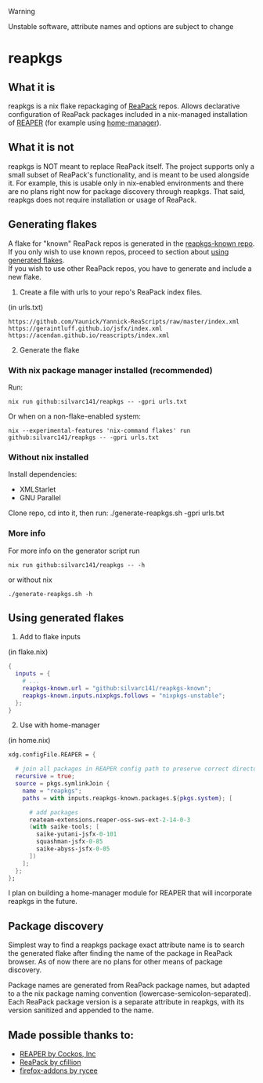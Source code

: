 >[!Warning]
>Unstable software, attribute names and options are subject to change

# reapkgs

## What it is

reapkgs is a nix flake repackaging of [ReaPack](https://reapack.com) repos. Allows declarative configuration of ReaPack packages included in a nix-managed installation of [REAPER](https://www.reaper.fm) (for example using [home-manager](https://github.com/nix-community/home-manager)).

## What it is not

reapkgs is NOT meant to replace ReaPack itself. The project supports only a small subset of ReaPack's functionality, and is meant to be used alongside it. For example, this is usable only in nix-enabled environments and there are no plans right now for package discovery through reapkgs. That said, reapkgs does not require installation or usage of ReaPack.

## Generating flakes

A flake for "known" ReaPack repos is generated in the [reapkgs-known repo](https://github.com/silvarc141/reapkgs-known).  
If you only wish to use known repos, proceed to section about [using generated flakes](#using-generated-flakes).  
If you wish to use other ReaPack repos, you have to generate and include a new flake.

1. Create a file with urls to your repo's ReaPack index files.

(in urls.txt)
```
https://github.com/Yaunick/Yannick-ReaScripts/raw/master/index.xml
https://geraintluff.github.io/jsfx/index.xml
https://acendan.github.io/reascripts/index.xml
```
2. Generate the flake

### With nix package manager installed (recommended)

Run:
```
nix run github:silvarc141/reapkgs -- -gpri urls.txt
```

Or when on a non-flake-enabled system:
```
nix --experimental-features 'nix-command flakes' run github:silvarc141/reapkgs -- -gpri urls.txt
```

### Without nix installed

Install dependencies:
- XMLStarlet
- GNU Parallel

Clone repo, cd into it, then run:
./generate-reapkgs.sh -gpri urls.txt

### More info

For more info on the generator script run
```
nix run github:silvarc141/reapkgs -- -h
```
or without nix
```
./generate-reapkgs.sh -h
```

## Using generated flakes

1. Add to flake inputs

(in flake.nix)
```nix
{
  inputs = {
    # ...
    reapkgs-known.url = "github:silvarc141/reapkgs-known";
    reapkgs-known.inputs.nixpkgs.follows = "nixpkgs-unstable";
  };
}
```
2. Use with home-manager

(in home.nix)
```nix
xdg.configFile.REAPER = {

  # join all packages in REAPER config path to preserve correct directory structure
  recursive = true;
  source = pkgs.symlinkJoin {
    name = "reapkgs";
    paths = with inputs.reapkgs-known.packages.${pkgs.system}; [

      # add packages
      reateam-extensions.reaper-oss-sws-ext-2-14-0-3
      (with saike-tools; [
        saike-yutani-jsfx-0-101
        squashman-jsfx-0-85
        saike-abyss-jsfx-0-05
      ])
    ];
  };
};
```

I plan on building a home-manager module for REAPER that will incorporate reapkgs in the future.

## Package discovery

Simplest way to find a reapkgs package exact attribute name is to search the generated flake after finding the name of the package in ReaPack browser.
As of now there are no plans for other means of package discovery.

Package names are generated from ReaPack package names, but adapted to a the nix package naming convention (lowercase-semicolon-separated).
Each ReaPack package version is a separate attribute in reapkgs, with its version sanitized and appended to the name.

## Made possible thanks to:

- [REAPER by Cockos, Inc](https://www.reaper.fm)
- [ReaPack by cfillion](https://github.com/cfillion/reapack)
- [firefox-addons by rycee](https://gitlab.com/rycee/nur-expressions/-/blob/master/pkgs/firefox-addons)
